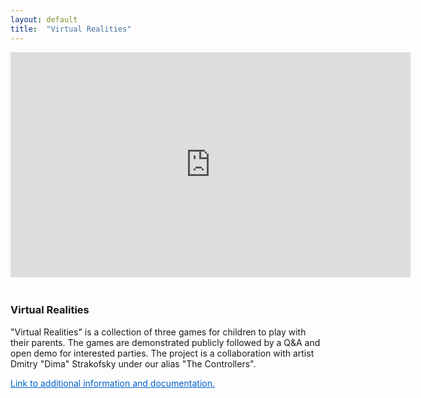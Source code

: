 ```yaml
---
layout: default
title:  "Virtual Realities"
---
```


<div class="right">
  <div class="col-xs-12" style="padding-bottom:20px">
    <iframe src="https://player.vimeo.com/video/298001689" width="640" height="360" frameborder="0" webkitallowfullscreen mozallowfullscreen allowfullscreen></iframe>
  </div>

  <h3 align="left">Virtual Realities</h3>
  <p>
    "Virtual Realities" is a collection of three games for children to play with their parents. The games are demonstrated publicly followed by a Q&A and open demo for interested parties. The project is a collaboration with artist Dmitry "Dima" Strakofsky under our alias "The Controllers".
  </p>

  <p> <a style="display:inline; color:#0062cc;" href="https://medium.com/the-controllers/virtual-realities-9bb47a438c50">Link to additional information and documentation.</a></p>
  <!--<p> <a href="https://medium.com/the-controllers/virtual-realities-9bb47a438c50">Link to information about The Controllers</a> </p>-->
</div>
